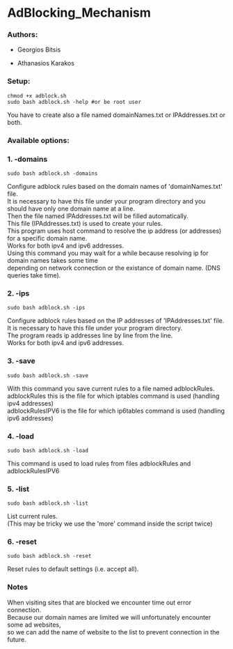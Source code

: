 # AdBlocking_Mechanism
### Authors: 
- Georgios Bitsis  </p>
- Athanasios Karakos 
### Setup:
```
chmod +x adblock.sh
sudo bash adblock.sh -help #or be root user
```
You have to create also a file named domainNames.txt 
or IPAddresses.txt or both. 

### Available options: 
### 1. -domains
```
sudo bash adblock.sh -domains
```
Configure adblock rules based on the domain names of 'domainNames.txt' file.  
It is necessary to have this file under your program directory and you should have only one domain name at a line.  
Then the file named IPAddresses.txt will be filled automatically.  
This file (IPAddresses.txt) is used to create your rules.  
This program uses host command to resolve the ip address (or addresses) for a specific domain name.  
Works for both ipv4 and ipv6 addresses.  
Using this command you may wait for a while because resolving ip for domain names takes some time  
depending on network connection or the existance of domain name. (DNS queries take time).  

### 2. -ips
```
sudo bash adblock.sh -ips
```
 Configure adblock rules based on the IP addresses of 'IPAddresses.txt' file.  
 It is necessary to have this file under your program directory.  
 The program reads ip addresses line by line from the line.  
 Works for both ipv4 and ipv6 addresses.  

 ### 3. -save 
 ```
sudo bash adblock.sh -save
```
With this command you save current rules to a file named adblockRules.  
adblockRules this is the file for which iptables command is used (handling ipv4 addresses)  
adblockRulesIPV6 is the file for which ip6tables command is used (handling ipv6 addresses)  

### 4. -load 
```
sudo bash adblock.sh -load
```
This command is used to load rules from files adblockRules and adblockRulesIPV6  

### 5. -list 
```
sudo bash adblock.sh -list
```

List current rules.  
(This may be tricky we use the 'more' command inside the script twice)  

### 6. -reset
```
sudo bash adblock.sh -reset
```
Reset rules to default settings (i.e. accept all).  

### Notes
When visiting sites that are blocked we encounter time out error connection.   
Because our domain names are limited we will unfortunately encounter some ad websites,  
so we can add the name of website to the list to prevent connection in the future.  





